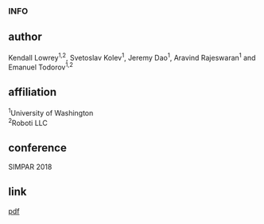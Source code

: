 ### INFO
## author
Kendall Lowrey<sup>1,2</sup>, 
Svetoslav Kolev<sup>1</sup>, 
Jeremy Dao<sup>1</sup>, 
Aravind Rajeswaran<sup>1</sup> and 
Emanuel Todorov<sup>1,2</sup>

## affiliation
<sup>1</sup>University of Washington<br>
<sup>2</sup>Roboti LLC

## conference
SIMPAR 2018

## link
[pdf](https://ieeexplore.ieee.org/abstract/document/8376268/)